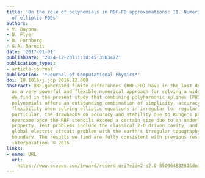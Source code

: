 ```yaml
---
title: 'On the role of polynomials in RBF-FD approximations: II. Numerical solution
  of elliptic PDEs'
authors:
- V. Bayona
- N. Flyer
- B. Fornberg
- G.A. Barnett
date: '2017-01-01'
publishDate: '2024-12-20T11:30:45.350347Z'
publication_types:
- article-journal
publication: '*Journal of Computational Physics*'
doi: 10.1016/j.jcp.2016.12.008
abstract: RBF-generated finite differences (RBF-FD) have in the last decade emerged
  as a very powerful and flexible numerical approach for solving a wide range of PDEs.
  We find in the present study that combining polyharmonic splines (PHS) with multivariate
  polynomials offers an outstanding combination of simplicity, accuracy, and geometric
  flexibility when solving elliptic equations in irregular (or regular) regions. In
  particular, the drawbacks on accuracy and stability due to Runge's phenomenon are
  overcome once the RBF stencils exceed a certain size due to an underlying minimization
  property. Test problems include the classical 2-D driven cavity, and also a 3-D
  global electric circuit problem with the earth's irregular topography as its bottom
  boundary. The results we find are fully consistent with previous results for data
  interpolation. © 2016
links:
- name: URL
  url: 
    https://www.scopus.com/inward/record.uri?eid=2-s2.0-85006483281&doi=10.1016%2fj.jcp.2016.12.008&partnerID=40&md5=f787c121d128dde804fd36ded708b5d7
---
```

